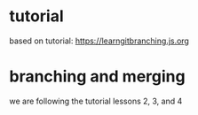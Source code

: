 # tutorial
based on tutorial: https://learngitbranching.js.org

# branching and merging
we are following the tutorial lessons 2, 3, and 4